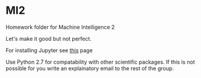 # MI2
Homework folder for Machine Intelligence 2

Let's make it good but not perfect.

For installing Jupyter see [this](http://jupyter.readthedocs.org/en/latest/install.html#existing-python-new-jupyter) page

Use Python 2.7 for compatability with other scientific packages. If this is not possible for you write an explainatory email to the rest of the group.
